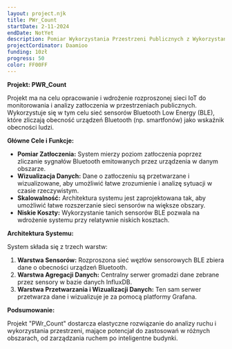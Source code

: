 ```yaml
---
layout: project.njk
title: PWr_Count
startDate: 2-11-2024
endDate: NotYet
description: Pomiar Wykorzystania Przestrzeni Publicznych z Wykorzystaniem Pomiaru Urządzeń Bluetooth
projectCordinator: Daamioo
funding: 10zł
progress: 50
color: FF00FF
---
```

**Projekt: PWR_Count**

Projekt ma na celu opracowanie i wdrożenie rozproszonej sieci IoT do monitorowania i analizy zatłoczenia w przestrzeniach publicznych. Wykorzystuje się w tym celu sieć sensorów Bluetooth Low Energy (BLE), które zliczają obecność urządzeń Bluetooth (np. smartfonów) jako wskaźnik obecności ludzi. 

**Główne Cele i Funkcje:**

* **Pomiar Zatłoczenia:** System mierzy poziom zatłoczenia poprzez zliczanie sygnałów Bluetooth emitowanych przez urządzenia w danym obszarze. 
* **Wizualizacja Danych:** Dane o zatłoczeniu są przetwarzane i wizualizowane, aby umożliwić łatwe zrozumienie i analizę sytuacji w czasie rzeczywistym. 
* **Skalowalność:** Architektura systemu jest zaprojektowana tak, aby umożliwić łatwe rozszerzanie sieci sensorów na większe obszary. 
* **Niskie Koszty:** Wykorzystanie tanich sensorów BLE pozwala na wdrożenie systemu przy relatywnie niskich kosztach.

**Architektura Systemu:**

System składa się z trzech warstw:

1.  **Warstwa Sensorów:** Rozproszona sieć węzłów sensorowych BLE  zbiera dane o obecności urządzeń Bluetooth. 
2.  **Warstwa Agregacji Danych:** Centralny serwer  gromadzi dane zebrane przez sensory w bazie danych InfluxDB. 
3.  **Warstwa Przetwarzania i Wizualizacji Danych:** Ten sam serwer przetwarza dane i wizualizuje je za pomocą platformy Grafana. 

**Podsumowanie:**

Projekt "PWr_Count" dostarcza elastyczne rozwiązanie do analizy ruchu i wykorzystania przestrzeni, mające potencjał do zastosowań w różnych obszarach, od zarządzania ruchem po inteligentne budynki.

